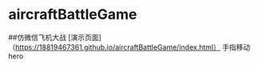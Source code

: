 # aircraftBattleGame
##仿微信飞机大战
[演示页面]（https://18819467361.github.io/aircraftBattleGame/index.html）
手指移动hero
